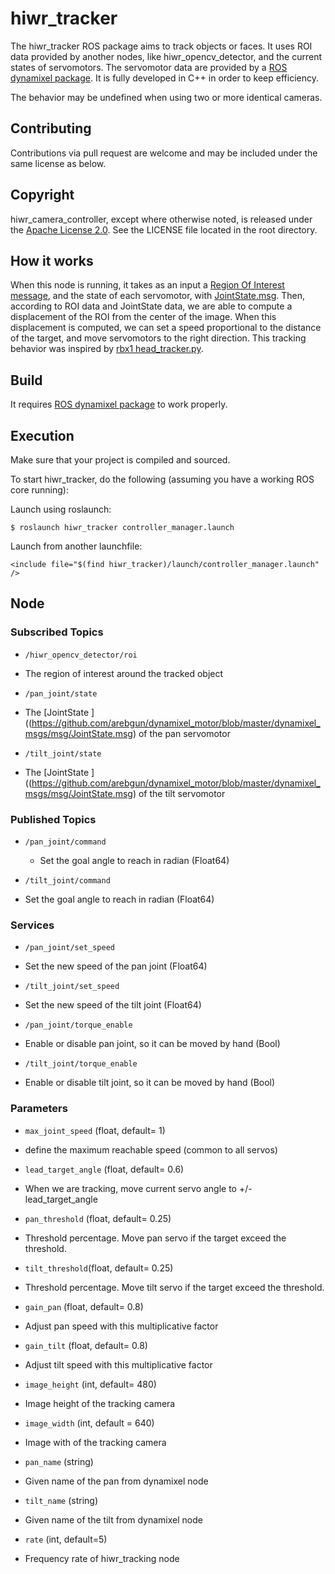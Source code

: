 hiwr\_tracker
===============================================
 
The hiwr\_tracker ROS package aims to track objects or faces. It uses ROI data provided by another nodes, like hiwr\_opencv\_detector, and the current states of servomotors. The servomotor data are provided by a [ROS dynamixel package](http://wiki.ros.org/dynamixel_motor). It is fully developed in C++ in order to keep efficiency.

The behavior may be undefined when using two or more identical cameras.

Contributing
----------------------

Contributions via pull request are welcome and may be included under the
same license as below.

Copyright
----------------------

hiwr\_camera\_controller, except where otherwise noted, is released under the
[Apache License 2.0](http://www.apache.org/licenses/LICENSE-2.0.html).
See the LICENSE file located in the root directory.

How it works
----------------------

When this node is running, it takes as an input a [Region Of Interest message](http://docs.ros.org/api/sensor_msgs/html/msg/RegionOfInterest.html), and the state of each servomotor, with [JointState.msg](https://github.com/arebgun/dynamixel_motor/blob/master/dynamixel_msgs/msg/JointState.msg). Then, according to ROI data and JointState data, we are able to compute a displacement of the ROI from the center of the image. When this displacement is computed, we can set a speed proportional to the distance of the target, and move servomotors to the right direction. This tracking behavior was inspired by [rbx1 head\_tracker.py](https://github.com/pirobot/rbx1).

Build
----------------------
It requires [ROS dynamixel package](http://wiki.ros.org/dynamixel_motor) to work properly.

Execution
----------------------
Make sure that your project is compiled and sourced.

To start hiwr\_tracker, do the following (assuming you
have a working ROS core running):


Launch using roslaunch:

    $ roslaunch hiwr_tracker controller_manager.launch 

Launch from another launchfile:

    <include file="$(find hiwr_tracker)/launch/controller_manager.launch" />
 
Node
----------------------

### Subscribed Topics
- `/hiwr_opencv_detector/roi`
 * The region of interest around the tracked object

- `/pan_joint/state`
 * The [JointState ]((https://github.com/arebgun/dynamixel_motor/blob/master/dynamixel_msgs/msg/JointState.msg) of the pan servomotor

- `/tilt_joint/state`
 * The [JointState ]((https://github.com/arebgun/dynamixel_motor/blob/master/dynamixel_msgs/msg/JointState.msg) of the tilt servomotor

### Published Topics

- `/pan_joint/command`
  * Set the goal angle to reach in radian (Float64)

- `/tilt_joint/command`
 * Set the goal angle to reach in radian (Float64)

### Services

- `/pan_joint/set_speed`
 * Set the new speed of the pan joint (Float64)

- `/tilt_joint/set_speed`
 * Set the new speed of the tilt joint (Float64)

- `/pan_joint/torque_enable`
 * Enable or disable pan joint, so it can be moved by hand (Bool)

- `/tilt_joint/torque_enable`
 * Enable or disable tilt joint, so it can be moved by hand (Bool)

### Parameters

- `max_joint_speed` (float, default= 1)
 * define the maximum reachable speed (common to all servos)

- `lead_target_angle` (float, default= 0.6)
 * When we are tracking, move current servo angle to  +/- lead\_target\_angle

- `pan_threshold` (float, default= 0.25)
 * Threshold percentage. Move pan servo if the target exceed the threshold.

- `tilt_threshold`(float, default= 0.25)
 * Threshold percentage. Move tilt servo if the target exceed the threshold.

- `gain_pan` (float, default= 0.8)
 * Adjust pan speed with this multiplicative factor

- `gain_tilt` (float, default= 0.8)
 * Adjust tilt speed with this multiplicative factor

- `image_height` (int, default= 480)
 * Image height of the tracking camera

- `image_width` (int, default = 640)
 * Image with of the tracking camera

- `pan_name` (string)
 * Given name of the pan from dynamixel node

- `tilt_name` (string)
 * Given name of the tilt from dynamixel node

- `rate` (int, default=5)
 * Frequency rate of hiwr_tracking node
